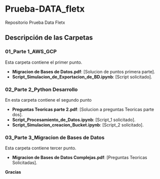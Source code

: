 # Prueba-DATA_fletx
Repositorio Prueba Data Fletx


## Descripción de las Carpetas

### **01_Parte 1_AWS_GCP**

Esta carpeta contiene el primer punto.

- **Migracion de Bases de Datos.pdf**: [Solucion de puntos primera parte].
- **Script_Simulacion_de_Exportacion_de_BD.ipynb**: [Script solicitado].


### **02_Parte 2_Python Desarrollo**

En esta carpeta contiene el segundo punto

- **Preguntas Teoricas parte 2.pdf**: [Solucion a preguntas Teoricas parte dos].
- **Script_Procesamiento_de_Datos.ipynb**: [Script_1 solicitado].
- **Script_Simulacion_creacion_Bucket.ipynb**: [Script_2 solicitado].

### **03_Parte 3_Migracion de Bases de Datos**

Esta carpeta contiene tercer punto.

- **Migracion de Bases de Datos Complejas.pdf**: [Preguntas Teoricas Solicitadas].



**Gracias**

